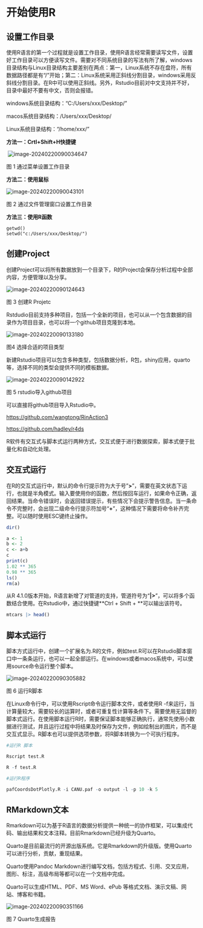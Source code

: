 

# 开始使用R

## 设置工作目录

使用R语言的第一个过程就是设置工作目录，使用R语言经常需要读写文件，设置好工作目录可以方便读写文件。需要对不同系统目录的写法有所了解，windows目录结构与Linux目录结构主要差别在两点：第一，Linux系统不存在盘符，所有数据路径都是有“/”开始；第二：Linux系统采用正斜线分割目录，windows采用反斜线分割目录。在R中可以使用正斜线。另外，Rstudio目前对中文支持并不好，目录中最好不要有中文，否则会报错。

windows系统目录结构：“C:/Users/xxx/Desktop/”

macos系统目录结构：/Users/xxx/Desktop/

Linux系统目录结构：“/home/xxx/”

**方法一：Crtl+Shift+H快捷键**

​         ![image-20240220090034647](./r4.assets/image-20240220090034647.png)                      

图 1 通过菜单设置工作目录

**方法二：使用鼠标**

 ![image-20240220090043101](./r4.assets/image-20240220090043101.png)

图 2 通过文件管理窗口设置工作目录

**方法三：使用R函数**

```shell
getwd() 
setwd("c:/Users/xxx/Desktop/") 

```

## 创建Project

创建Project可以将所有数据放到一个目录下，R的Project会保存分析过程中全部内容，方便管理以及分享。

 ![image-20240220090124643](./r4.assets/image-20240220090124643.png)

图 3 创建R Projetc

Rstdudio目前支持多种项目，包括一个全新的项目，也可以从一个包含数据的目录作为项目目录，也可以将一个github项目克隆到本地。

 ![image-20240220090133180](./r4.assets/image-20240220090133180.png)

图4 选择合适的项目类型

新建Rstudio项目可以包含多种类型，包括数据分析，R包，shiny应用，quarto等，选择不同的类型会提供不同的模板数据。

 ![image-20240220090142922](./r4.assets/image-20240220090142922.png)

图 5 rstudio导入github项目

可以直接将github项目导入Rstudio中。

[https://github.com/wangtong/RinAction3 ](https://github.com/wangtong/RinAction3)

https://github.com/hadley/r4ds

R软件有交互式与脚本式运行两种方式，交互式便于进行数据探索，脚本式便于批量化和自动化处理。

## 交互式运行

在R的交互式运行中，默认的命令行提示符为大于号”**>**”，需要在英文状态下运行，也就是半角模式。输入要使用你的函数，然后按回车运行，如果命令正确，返回结果。当命令错误时，会返回错误提示，有些情况下会提示警告信息。当一条命令不完整时，会出现二级命令行提示符加号“**+**”，这种情况下需要将命令补齐完整。可以随时使用ESC键终止操作。

```r
dir() 

a <- 1 
b <- 2 
c <- a+b 
c 
print(c) 
1.02 ** 365 
0.98 ** 365 
ls() 
rm(a) 

```

从R 4.1.0版本开始，R语言新增了对管道的支持，管道符号为“**|>**”，可以将多个函数结合使用。在Rstudio中，通过快捷键**Ctrl + Shift + **可以输出该符号。

```r
mtcars |> head()
```
## 脚本式运行

脚本方式运行中，创建一个扩展名为.R的文件，例如test.R可以在Rstudio脚本窗口中一条条运行，也可以一起全部运行。在windows或者macos系统中，可以使用source命令运行整个脚本。

 ![image-20240220090305882](./r4.assets/image-20240220090305882.png)

图 6 运行R脚本

在Linux命令行中，可以使用Rscript命令运行脚本文件，或者使用R -f来运行，当计算量较大，需要较长的运算时，或者可重复性计算等条件下。需要使用无监督的脚本式运行。在使用脚本运行R时，需要保证脚本能够正确执行，通常先使用小数据进行测试，并且运行过程中将结果及时保存为文件，例如绘制出的图片，而不是交互式显示。R脚本也可以提供选项参数，将R脚本转换为一个可执行程序。

```R
#运行R 脚本

Rscript test.R

R -f test.R

#运行R程序

pafCoordsDotPlotly.R -i CANU.paf -o output -l -p 10 -k 5   
```



## RMarkdown文本

Rmarkdown可以为基于R语言的数据分析提供一种统一的协作框架，可以集成代码、输出结果和文本注释。目前Rmarkdown已经升级为Quarto。

Quarto是目前最流行的开源出版系统。它是Rmarkdown的升级版。使用Quarto可以进行分析，贡献，重现结果。

Quarto使用Pandoc Markdown进行编写文档，包括方程式、引用、交叉应用，图形、标注，高级布局等都可以在一个文档中完成。

Quarto可以生成HTML、PDF、MS Word、ePub 等格式文档、演示文稿、网站、博客和书籍。

 ![image-20240220090351166](./r4.assets/image-20240220090351166.png)

图 7 Quarto生成报告